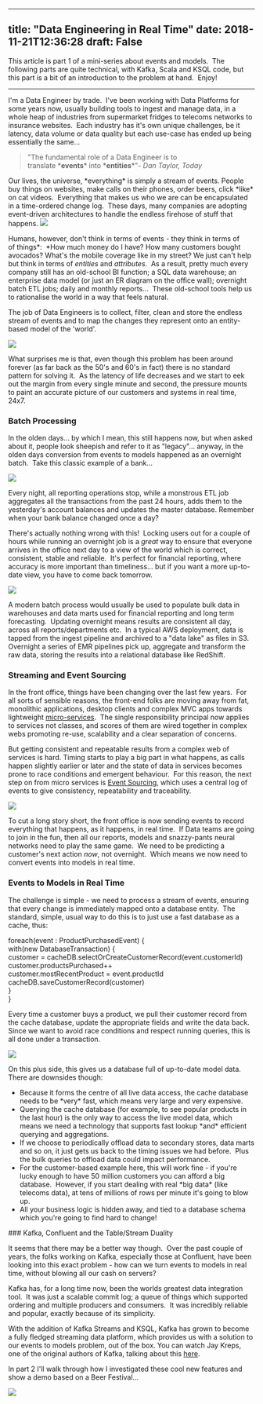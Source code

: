 
---
title: "Data Engineering in Real Time"
date: 2018-11-21T12:36:28
draft: False
---


This article is part 1 of a mini-series about events and models.&nbsp; The following parts are quite technical, with Kafka, Scala and KSQL code, but this part is a bit of an introduction to the problem at hand.&nbsp; Enjoy!
<!-- wp:separator -->
<hr class="wp-block-separator"/>
<!-- /wp:separator -->
I'm a Data Engineer by trade.&nbsp; I've been working with Data Platforms for some years now, usually building tools to ingest and manage data, in a whole heap of industries from supermarket fridges to telecoms networks to insurance websites.&nbsp; Each industry has it's own unique challenges, be it latency, data volume or data quality  but each use-case has ended up being essentially the same...
<!-- wp:quote {"className":"is-style-large"} -->
<blockquote class="wp-block-quote is-style-large">"The fundamental role of a Data Engineer is to translate&nbsp;*<strong>events</strong>*&nbsp;into&nbsp;*<strong>entities</strong>*"<cite>- Dan Taylor, Today<br></cite></blockquote>
<!-- /wp:quote -->
Our lives, the universe, *everything* is simply a stream of events. People buy things on websites, make calls on their phones, order beers, click *like* on cat videos.  Everything that makes us who we are can be encapsulated in a time-ordered change log.  These days, many companies are adopting event-driven architectures to handle the endless firehose of stuff that happens.

<img src="http://logicalgenetics.com/wp-content/uploads/2018/11/Life-Events.jpg"/>

Humans, however, don't think in terms of events - they think in terms of of&nbsp;things*:&nbsp;&nbsp;*How much money do I have? How many customers bought avocados? What's the mobile coverage like in my street?&nbsp;We just can't help but think in terms of *entities* and *attributes*.&nbsp; As a result, pretty much every company still has an old-school BI function; a SQL data warehouse; an enterprise data model (or just an ER diagram on the office wall); overnight batch ETL jobs; daily and monthly reports...&nbsp; These old-school tools help us to rationalise the world in a way that feels natural.

The job of Data Engineers is to collect, filter, clean and store the endless stream of events and to map the changes they represent onto an entity-based model of the 'world'.&nbsp;

<img src="http://logicalgenetics.com/wp-content/uploads/2018/11/EventsToModels.png"/>

What surprises me is that, even though this problem has been around forever (as far back as the 50's and 60's in fact) there is no standard pattern for solving it.&nbsp; As the latency of life decreases and we start to eek out the margin from every single minute and second, the pressure mounts to paint an accurate picture of our customers and systems in real time, 24x7.

### Batch Processing

In the olden days... by which I mean, this still happens now, but when asked about it, people look sheepish and refer to it as "legacy"... anyway, in the olden days conversion from events to models happened as an overnight batch.&nbsp; Take this classic example of a bank...

<img src="http://logicalgenetics.com/wp-content/uploads/2018/11/Batch-vs-Transaction.png"/>

Every night, all reporting operations stop, while a monstrous ETL job aggregates all the transactions from the past 24 hours, adds them to the yesterday's account balances  and updates the master database. Remember when your bank balance changed once a day? 

There's actually nothing wrong with this!&nbsp; Locking users out for a couple of hours while running an overnight  job is a *great* way to ensure that everyone arrives in the office next day to a view of the world which is correct, consistent, stable and reliable.&nbsp; It's perfect for financial reporting, where accuracy is more important than timeliness... but if you want a more up-to-date view, you have to come back tomorrow.

<img src="http://logicalgenetics.com/wp-content/uploads/2018/11/Batch-in-AWS.png"/>

A modern batch process would usually be used to populate bulk data in warehouses and data marts used for financial reporting and long term forecasting.&nbsp; Updating overnight means results are consistent all day, across all reports/departments etc.&nbsp; In a typical AWS deployment, data is tapped from the ingest pipeline and archived to a "data lake" as files in S3.&nbsp; Overnight a series of EMR pipelines pick up, aggregate and transform the raw data, storing the results into a relational database like RedShift.

### Streaming and Event Sourcing

In the front office, things have been changing over the last few years.&nbsp; For all sorts of sensible reasons, the front-end folks are moving away from fat, monolithic applications, desktop clients and complex MVC apps towards lightweight [micro-services](https://martinfowler.com/articles/microservices.html).&nbsp; The single responsibility principal now applies to services not classes, and scores of them are wired together in complex webs promoting re-use, scalability and a clear separation of concerns.

But getting consistent and repeatable results from a complex web of services is hard. Timing starts to play a big part in what happens, as calls happen slightly earlier or later and the state of data in services becomes prone to race conditions and emergent behaviour.  For this reason, the next step on from micro services is  [Event Sourcing](https://martinfowler.com/eaaDev/EventSourcing.html), which uses a central log of events to give consistency, repeatability and traceability.

<img src="http://logicalgenetics.com/wp-content/uploads/2018/11/Micro-Services.png"/>

To cut a long story short, the front office is now sending events to record everything that happens, as it happens, in real time.&nbsp; If Data teams are going to join in the fun, then all our reports, models and snazzy-pants neural networks need to play the same game.&nbsp; We need to be predicting a customer's next action *now*, not overnight.&nbsp; Which means we now need to convert events into models in real time.

### Events to Models in Real Time

The challenge is simple - we need to process a stream of events, ensuring that every change is immediately mapped onto a database entity.&nbsp; The standard, simple, usual way to do this is to just use a fast database as a cache, thus:
<!-- wp:preformatted -->
foreach(event : ProductPurchasedEvent) {<br>    with(new DatabaseTransaction) {<br>        customer = cacheDB.selectOrCreateCustomerRecord(event.customerId)<br>        customer.productsPurchased++<br>        customer.mostRecentProduct = event.productId<br>        cacheDB.saveCustomerRecord(customer)<br>    }<br>}
<!-- /wp:preformatted -->
Every time a customer buys a product, we pull their customer record from the cache database, update the appropriate fields and write the data back.&nbsp; Since we want to avoid race conditions and respect running queries, this is all done under a transaction.

<img src="http://logicalgenetics.com/wp-content/uploads/2018/11/Events-to-Models-Old-School.png"/>

On this plus side, this gives us a database full of up-to-date model data. There are downsides though:
<!-- wp:list -->
<ul><li>Because it forms the centre of all live data access, the cache database needs to be *very* fast, which means very large and very expensive.</li><li>Querying the cache database (for example, to see popular products in the last hour) is the only way to access the live model data, which means we need a technology that supports fast lookup *and* efficient  querying and aggregations.</li><li>If we choose to periodically offload data to secondary stores, data marts and so on, it just gets us  back to the timing issues we had before.&nbsp; Plus the bulk queries to offload data could impact performance.&nbsp;</li><li>For the customer-based example here, this will work fine - if you're lucky enough to have 50 million customers you can afford a big database.&nbsp; However, if you start dealing with real&nbsp;*big data* (like telecoms data), at tens of millions of rows per minute it's  going to blow up.&nbsp;</li><li>All your business logic is hidden away, and tied to a database schema which you're going to find hard to change!</li></ul>
<!-- /wp:list -->
### Kafka, Confluent and the Table/Stream Duality

It seems that there may be a better way though.&nbsp; Over the past couple of years, the folks working on Kafka,  especially those at Confluent, have been looking into this exact problem - how can we turn events to models in real time, without blowing all our cash on servers?

Kafka has, for a long time now, been the worlds greatest data integration tool.&nbsp; It was just a scalable commit log; a queue of things which supported ordering and multiple producers and consumers.&nbsp; It was incredibly reliable and popular, exactly because of its simplicity.

With the addition of Kafka Streams and KSQL, Kafka has grown to become a fully fledged streaming data platform, which provides us with a solution to our events to models problem,  out of the box. You can watch Jay Kreps, one of the original authors of Kafka, talking about this [here](https://www.confluent.io/kafka-summit-SF18/apache-kafka-and-event-oriented-architecture).

In part 2 I'll walk through how I investigated these cool new features and show a demo based on a Beer Festival...

<img src="http://logicalgenetics.com/wp-content/uploads/2018/11/Kafka-Beer.jpg"/>
